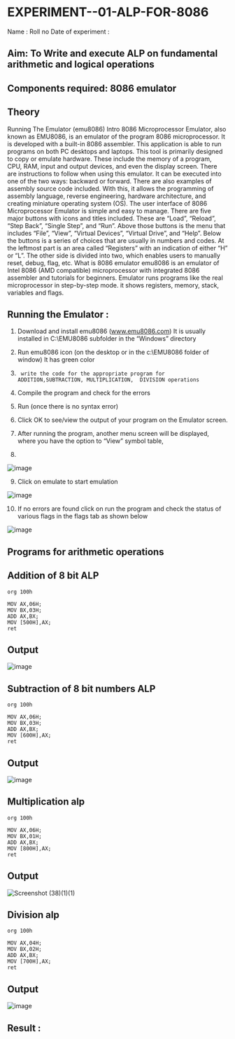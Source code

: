 # EXPERIMENT--01-ALP-FOR-8086
Name :
Roll no 
Date of experiment :





## Aim: To Write and execute ALP on fundamental arithmetic and logical operations
## Components required: 8086  emulator 
## Theory 
Running The Emulator (emu8086) Intro 8086 Microprocessor Emulator, also known as EMU8086, is an emulator of the program 8086 microprocessor. It is developed with a built-in 8086 assembler. This application is able to run programs on both PC desktops and laptops. This tool is primarily designed to copy or emulate hardware. These include the memory of a program, CPU, RAM, input and output devices, and even the display screen. There are instructions to follow when using this emulator. It can be executed into one of the two ways: backward or forward. There are also examples of assembly source code included. With this, it allows the programming of assembly language, reverse engineering, hardware architecture, and creating miniature operating system (OS). The user interface of 8086 Microprocessor Emulator is simple and easy to manage. There are five major buttons with icons and titles included. These are “Load”, “Reload”, “Step Back”, “Single Step”, and “Run”. Above those buttons is the menu that includes “File”, “View”, “Virtual Devices”, “Virtual Drive”, and “Help”. Below the buttons is a series of choices that are usually in numbers and codes. At the leftmost part is an area called “Registers” with an indication of either “H” or “L”. The other side is divided into two, which enables users to manually reset, debug, flag, etc. What is 8086 emulator emu8086 is an emulator of Intel 8086 (AMD compatible) microprocessor with integrated 8086 assembler and tutorials for beginners. Emulator runs programs like the real microprocessor in step-by-step mode. it shows registers, memory, stack, variables and flags.


 ## Running the Emulator :
1.	Download and install emu8086 (www.emu8086.com) It is usually installed in C:\EMU8086 subfolder in the “Windows” directory
2.	  Run  emu8086 icon (on the desktop or in the c:\EMU8086 folder of window) It has green color 
 
 
3.		write the code for the appropriate program for ADDITION,SUBTRACTION, MULTIPLICATION,  DIVISION operations 

4.	 Compile the program and check for the errors 
5.	Run (once there is no syntax error) 

6.	Click OK to see/view the output of your program on the Emulator screen. 


7.	After running the program, another menu screen will be displayed, where you have the option to “View” symbol table,
8.	 


![image](https://user-images.githubusercontent.com/36288975/189273263-d65baae9-4b8f-4723-afb3-c0ffa4052b04.png)











9.	Click on emulate to start emulation 








![image](https://user-images.githubusercontent.com/36288975/189273273-9bb36ec1-e2e8-4892-8d35-37707332bfdc.png)








10.	If no errors are found click on run the program and check the status of various flags in the flags tab as shown below 






![image](https://user-images.githubusercontent.com/36288975/189273277-113a2a33-4a40-4ff8-95a5-ecd3a1f504fe.png)







## Programs for arithmetic  operations

## Addition  of 8 bit ALP 
```
org 100h

MOV AX,06H;
MOV BX,03H;
ADD AX,BX;
MOV [500H],AX;
ret
```

## Output  
![image](https://github.com/user-attachments/assets/6d354885-5a7d-485f-bf99-000d95d23780)


## Subtraction   of 8 bit numbers  ALP 
 ```
org 100h

MOV AX,06H;
MOV BX,03H;
ADD AX,BX;
MOV [600H],AX;
ret
```
## Output  
![image](https://github.com/user-attachments/assets/1b208f5c-d42f-4cac-a2de-100bbf47dc0b)



## Multiplication alp 
```
org 100h

MOV AX,06H;
MOV BX,01H;
ADD AX,BX;
MOV [800H],AX;
ret
```
 ## Output  
![Screenshot (38)(1)(1)](https://github.com/user-attachments/assets/a5e19c8c-2fd0-41e8-9ba3-ddb68b3ba0fe)


## Division alp 
```
org 100h

MOV AX,04H;
MOV BX,02H;
ADD AX,BX;
MOV [700H],AX;
ret
```
## Output  
![image](https://github.com/user-attachments/assets/37d55003-83ed-438b-9321-3271b080a718)


## Result :
 








